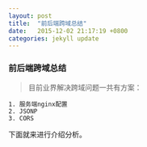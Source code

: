 ```yaml
---
layout: post
title:  "前后端跨域总结"
date:   2015-12-02 21:17:19 +0800
categories: jekyll update
---
```


### 前后端跨域总结

> 目前业界解决跨域问题一共有方案：
```
1. 服务端nginx配置
2. JSONP
3. CORS
```

下面就来进行介绍分析。
